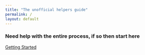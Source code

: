 ```yaml
---
title: "The unofficial helpers guide"
permalink: /
layout: default
---
```


### Need help with the entire process, if so then start here

[Getting Started](/.md-website/getting_sidequest.md)





<script> const num = Math.round(Math.random() * 10000000); document.getElementById("contributors-im").src += `&${num}`; </script>
